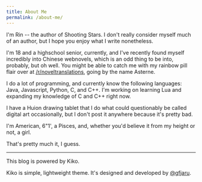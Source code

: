 ```yaml
---
title: About Me
permalink: /about-me/
---
```


I'm Rin -- the author of Shooting Stars. I don't really consider myself much of an author, but I hope you enjoy what I write nonetheless.

I'm 18 and a highschool senior, currently, and I've recently found myself incredibly into Chinese webnovels, which is an odd thing to be into, probably, but oh well. You might be able to catch me with my rainbow pill flair over at [/r/noveltranslations](https://reddit.com/r/noveltranslations), going by the name Asterne.

I do a lot of programming, and currently know the following languages: Java, Javascript, Python, C, and C++. I'm working on learning Lua and expanding my knowledge of C and C++ right now.

I have a Huion drawing tablet that I do what could questionably be called digital art occasionally, but I don't post it anywhere because it's pretty bad.

I'm American, 6"1', a Pisces, and, whether you'd believe it from my height or not, a girl.

That's pretty much it, I guess.

---

This blog is powered by Kiko.

Kiko is simple, lightweight theme. It's designed and developed by [@gfjaru](https://twitter.com/gfjaru).
